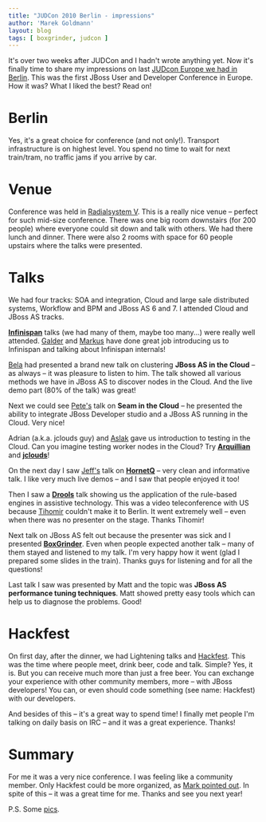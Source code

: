 ```yaml
---
title: "JUDCon 2010 Berlin - impressions"
author: 'Marek Goldmann'
layout: blog
tags: [ boxgrinder, judcon ]
---
```


It's
over two weeks after JUDCon and I hadn't wrote anything yet. Now
it's finally time to share my impressions on last
[JUDcon Europe we had in Berlin](http://www.jboss.org/events/JUDCon/JUDCon2010Berlin.html).
This was the first JBoss User and Developer Conference in Europe.
How it was? What I liked the best? Read on!
# Berlin

Yes, it's a great choice for conference (and not only!). Transport
infrastructure is on highest level. You spend no time to wait for
next train/tram, no traffic jams if you arrive by car.
# Venue

Conference was held in
[Radialsystem V](http://www.radialsystem.de/rebrush/index.php).
This is a really nice venue – perfect for such mid-size conference.
There was one big room downstairs (for 200 people) where everyone
could sit down and talk with others. We had there lunch and dinner.
There were also 2 rooms with space for 60 people upstairs where the
talks were presented.
# Talks

We
had four tracks: SOA and integration, Cloud and large sale
distributed systems, Workflow and BPM and JBoss AS 6 and 7. I
attended Cloud and JBoss AS tracks.

**[Infinispan](http://www.jboss.org/infinispan)** talks (we had
many of them, maybe too many...) were really well attended.
[Galder](http://galder.zamarreno.com/) and
[Markus](http://community.jboss.org/people/mircea.markus) have done
great job introducing us to Infinispan and talking about Infinispan
internals!

[Bela](http://belaban.blogspot.com/) had presented a
brand new talk on clustering **JBoss AS in the Cloud** – as always
– it was pleasure to listen to him. The talk showed all various
methods we have in JBoss AS to discover nodes in the Cloud. And the
live demo part (80% of the talk) was great!

Next we could see
[Pete's](http://community.jboss.org/people/petemuir) talk on
**Seam in the Cloud** – he presented the ability to integrate JBoss
Developer studio and a JBoss AS running in the Cloud. Very nice!

Adrian
(a.k.a. jclouds guy) and
[Aslak](http://community.jboss.org/people/aslak) gave us
introduction to testing in the Cloud. Can you imagine testing
worker nodes in the Cloud? Try
**[Arquillian](http://www.jboss.org/arquillian)** and
**[jclouds](http://www.jclouds.org/)**!

On the next day I saw
[Jeff's](http://jmesnil.net/weblog/) talk on
**[HornetQ](http://jboss.org/hornetq)** – very clean and
informative talk. I like very much live demos – and I saw that
people enjoyed it too!

Then I saw a
**[Drools](http://www.jboss.org/drools)** talk showing us the
application of the rule-based engines in assistive technology. This
was a video teleconference with US because
[Tihomir](http://community.jboss.org/people/tsurdilovic) couldn't
make it to Berlin. It went extremely well – even when there was no
presenter on the stage. Thanks Tihomir!

Next talk on JBoss AS felt
out because the presenter was sick and I presented
**[BoxGrinder](http://www.jboss.org/boxgrinder.html)**. Even when
people expected another talk – many of them stayed and listened to
my talk. I'm very happy how it went (glad I prepared some slides in
the train). Thanks guys for listening and for all the questions!

Last talk I saw was presented by Matt and the topic was
**JBoss AS performance tuning techniques**. Matt showed pretty easy
tools which can help us to diagnose the problems. Good!

# Hackfest

On first day, after the dinner, we had Lightening talks and
[Hackfest](http://community.jboss.org/docs/DOC-15929). This was the
time where people meet, drink beer, code and talk. Simple? Yes, it
is. But you can receive much more than just a free beer. You can
exchange your experience with other community members, more – with
JBoss developers! You can, or even should code something (see name:
Hackfest) with our developers.

And besides of this – it's a great
way to spend time! I finally met people I'm talking on daily basis
on IRC – and it was a great experience. Thanks!
# Summary

For me it was a very nice conference. I was feeling like a
community member. Only Hackfest could be more organized, as
[Mark pointed out](http://community.jboss.org/en/judcon/blog/2010/10/19/judcon-berlin-2010-retrospective).
In spite of this – it was a great time for me. Thanks and see you
next year!

P.S. Some
[pics](http://www.flickr.com/photos/goldmann/sets/72157625097328761/).
